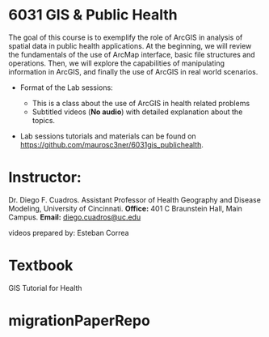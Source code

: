 # 6031 GIS & Public Health

The goal of this course is to exemplify the role of ArcGIS in analysis of spatial data in public health applications. At the beginning, we will review the fundamentals of the use of ArcMap interface, basic file structures and operations. Then, we will explore the capabilities of manipulating information in ArcGIS, and finally the use of ArcGIS in real world scenarios.

* Format of the Lab sessions:
    + This is a class about the use of ArcGIS in health related problems
    + Subtitled videos (**No audio**) with detailed explanation about the topics.

* Lab sessions tutorials and materials can be found on 
https://github.com/maurosc3ner/6031gis_publichealth.

# Instructor:

Dr. Diego F. Cuadros. Assistant Professor of Health Geography and Disease Modeling, University of Cincinnati. **Office:** 401 C Braunstein Hall, Main Campus. **Email:** diego.cuadros@uc.edu

videos prepared by: Esteban Correa

# Textbook

GIS Tutorial for Health

# migrationPaperRepo
